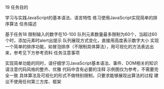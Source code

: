 19 任务目的

学习与实践JavaScript的基本语法、语言特性
练习使用JavaScript实现简单的排序算法
任务描述

基于任务18
限制输入的数字在10-100
队列元素数量最多限制为60个，当超过60个时，添加元素时alert出提示
队列展现方式变化，直接用高度表示数字大小
实现一个简单的排序功能，如冒泡排序（不限制具体算法），用可视化的方法表达出来，参考见下方参考资料
任务注意事项

实现简单功能的同时，请仔细学习JavaScript基本语法、事件、DOM相关的知识
请注意代码风格的整齐、优雅
代码中含有必要的注释
示例图仅为参考，不需要完全一致
具体算法及可视化的形式不做特别限制，只要求能够展现出算法的过程
建议不使用任何第三方库、框架